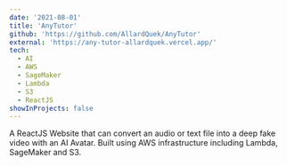 ```yaml
---
date: '2021-08-01'
title: 'AnyTutor'
github: 'https://github.com/AllardQuek/AnyTutor'
external: 'https://any-tutor-allardquek.vercel.app/'
tech:
  - AI
  - AWS
  - SageMaker
  - Lambda
  - S3
  - ReactJS
showInProjects: false
---
```


A ReactJS Website that can convert an audio or text file into a deep fake video with an AI Avatar.
Built using AWS infrastructure including Lambda, SageMaker and S3.
